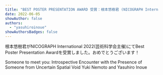 ```yaml
---
title: "BEST POSTER PRESENTATION AWARD 受賞：根本悠樹君 (NICOGRAPH International 2022)"
date: 2022-06-05
showAuthor: false
authors:
  - "yasuhiroinoue"
showAuthorsBadges: false
---
```


​根本悠樹君がNICOGRAPH International 2022(芸術科学会主催)にてBest Poster Presentation Awardを受賞しました。おめでとうございます！

Someone to meet you: Introspective Encounter with the Presence of Someone from Uncertain Spatial Void
Yuki Nemoto and Yasuhiro Inoue
